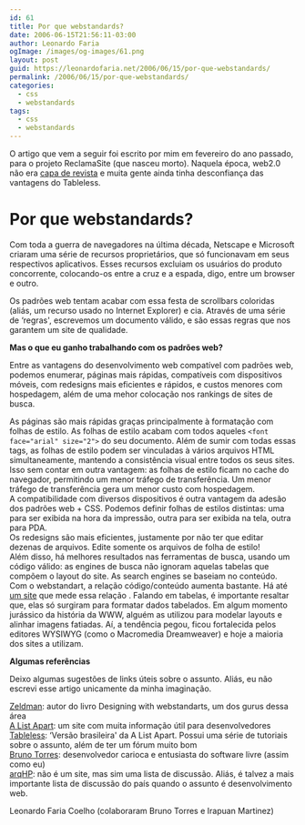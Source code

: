 ```yaml
---
id: 61
title: Por que webstandards?
date: 2006-06-15T21:56:11-03:00
author: Leonardo Faria
ogImage: /images/og-images/61.png
layout: post
guid: https://leonardofaria.net/2006/06/15/por-que-webstandards/
permalink: /2006/06/15/por-que-webstandards/
categories:
  - css
  - webstandards
tags:
  - css
  - webstandards
---
```

O artigo que vem a seguir foi escrito por mim em fevereiro do ano passado, para o projeto ReclamaSite (que nasceu morto). Naquela época, web2.0 não era [capa de revista](http://info.abril.com.br/) e muita gente ainda tinha desconfiança das vantagens do Tableless.  
<!--more-->

# Por que webstandards?

Com toda a guerra de navegadores na última década, Netscape e Microsoft criaram uma série de recursos proprietários, que só funcionavam em seus respectivos aplicativos. Esses recursos excluiam os usuários do produto concorrente, colocando-os entre a cruz e a espada, digo, entre um browser e outro.

Os padrões web tentam acabar com essa festa de scrollbars coloridas (aliás, um recurso usado no Internet Explorer) e cia. Através de uma série de &#8216;regras', escrevemos um documento válido, e são essas regras que nos garantem um site de qualidade. 

**Mas o que eu ganho trabalhando com os padrões web?**

Entre as vantagens do desenvolvimento web compatível com padrões web, podemos enumerar, páginas mais rápidas, compatíveis com dispositivos móveis, com redesigns mais eficientes e rápidos, e custos menores com hospedagem, além de uma mehor colocação nos rankings de sites de busca.

As páginas são mais rápidas graças principalmente à formatação com folhas de estilo. As folhas de estilo acabam com todos aqueles `<font face="arial" size="2">` do seu documento. Além de sumir com todas essas tags, as folhas de estilo podem ser vinculadas à vários arquivos HTML simultaneamente, mantendo a consistência visual entre todos os seus sites. Isso sem contar em outra vantagem: as folhas de estilo ficam no cache do navegador, permitindo um menor tráfego de transferência. Um menor tráfego de transferência gera um menor custo com hospedagem.  
A compatibilidade com diversos dispositivos é outra vantagem da adesão dos padrões web + CSS. Podemos definir folhas de estilos distintas: uma para ser exibida na hora da impressão, outra para ser exibida na tela, outra para PDA.  
Os redesigns são mais eficientes, justamente por não ter que editar dezenas de arquivos. Edite somente os arquivos de folha de estilo!  
Além disso, há melhores resultados nas ferramentas de busca, usando um código válido: as engines de busca não ignoram aquelas tabelas que compõem o layout do site. As search engines se baseiam no conteúdo. Com o webstandart, a relação código/conteúdo aumenta bastante. Há até [um site](http://www.holovaty.com/tools/getcontentsize/) que mede essa relação . Falando em tabelas, é importante resaltar que, elas só surgiram para formatar dados tabelados. Em algum momento jurássico da história da WWW, alguém as utilizou para modelar layouts e alinhar imagens fatiadas. Aí, a tendência pegou, ficou fortalecida pelos editores WYSIWYG (como o Macromedia Dreamweaver) e hoje a maioria dos sites a utilizam. 

**Algumas referências**

Deixo algumas sugestões de links úteis sobre o assunto. Aliás, eu não escrevi esse artigo unicamente da minha imaginação. 

[Zeldman](http://www.zeldman.com): autor do livro Designing with webstandarts, um dos gurus dessa área  
[A List Apart](http://www.alistapart.com): um site com muita informação útil para desenvolvedores  
[Tableless](http://www.tableless.com.br): &#8216;Versão brasileira' da A List Apart. Possui uma série de tutoriais sobre o assunto, além de ter um fórum muito bom  
[Bruno Torres](http://www.brunotorres.net): desenvolvedor carioca e entusiasta do software livre (assim como eu)  
[arqHP](http://groups.google.com/group/arqhp): não é um site, mas sim uma lista de discussão. Aliás, é talvez a mais importante lista de discussão do país quando o assunto é desenvolvimento web.

Leonardo Faria Coelho (colaboraram Bruno Torres e Irapuan Martinez)
